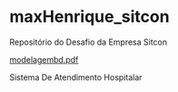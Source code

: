 # maxHenrique_sitcon
Repositório do Desafio da Empresa Sitcon

[modelagembd.pdf](https://github.com/freitasdev2021/maxHenrique_sitcon/files/13866604/modelagembd.pdf)

Sistema De Atendimento Hospitalar
